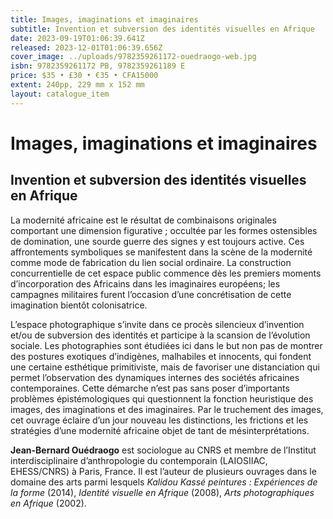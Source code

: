 ```yaml
---
title: Images, imaginations et imaginaires
subtitle: Invention et subversion des identités visuelles en Afrique
date: 2023-09-19T01:06:39.641Z
released: 2023-12-01T01:06:39.656Z
cover_image: ../uploads/9782359261172-ouedraogo-web.jpg
isbn: 9782359261172 PB, 9782359261189 E
price: $35 • £30 • €35 • CFA15000
extent: 240pp, 229 mm x 152 mm
layout: catalogue_item
---
```

# Images, imaginations et imaginaires

## Invention et subversion des identités visuelles en Afrique

La modernité africaine est le résultat de combinaisons originales comportant une dimension figurative ; occultée par les formes ostensibles de domination, une sourde guerre des signes y est toujours active. Ces affrontements symboliques se manifestent dans la scène de la modernité comme mode de fabrication du lien social ordinaire. La construction concurrentielle de cet espace public commence dès les premiers moments d’incorporation des Africains dans les imaginaires européens; les campagnes militaires furent l’occasion d’une concrétisation de cette imagination bientôt colonisatrice. 

L’espace photographique s’invite dans ce procès silencieux d’invention et/ou de subversion des identités et participe à la scansion de l’évolution sociale. Les photographies sont étudiées ici dans le but non pas de montrer des postures exotiques d’indigènes, malhabiles et innocents, qui fondent une certaine esthétique primitiviste, mais de favoriser une distanciation qui permet l’observation des dynamiques internes des sociétés africaines contemporaines. Cette démarche n’est pas sans poser d’importants problèmes épistémologiques qui questionnent la fonction heuristique des images, des imaginations et des imaginaires. Par le truchement des images, cet ouvrage éclaire d’un jour nouveau les distinctions, les frictions et les stratégies d’une modernité africaine objet de tant de mésinterprétations.

**Jean-Bernard Ouédraogo** est sociologue au CNRS et membre de l’Institut interdisciplinaire d’anthropologie du contemporain (LAIOSIIAC, EHESS/CNRS) à Paris, France. Il est l’auteur de plusieurs ouvrages dans le domaine des arts parmi lesquels *Kalidou Kassé peintures* *: Expériences de la forme* (2014), *Identité visuelle en Afrique* (2008), *Arts photographiques en Afrique* (2002).
